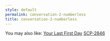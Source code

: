 ```yaml
---
style: default
permalink: conversation-2-numberless
title: conversation-2-numberless
---
```

You may also like:
[Your Last First Day](http://scp-wiki.net/your-last-first-day)
[SCP-2846](http://scp-wiki.net/scp-2846)